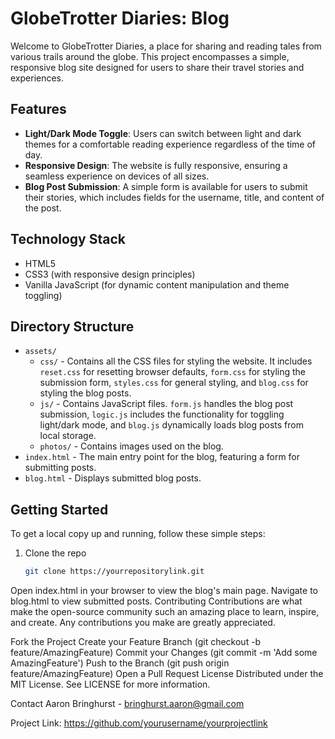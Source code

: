 # GlobeTrotter Diaries: Blog

Welcome to GlobeTrotter Diaries, a place for sharing and reading tales from various trails around the globe. This project encompasses a simple, responsive blog site designed for users to share their travel stories and experiences.

## Features

- **Light/Dark Mode Toggle**: Users can switch between light and dark themes for a comfortable reading experience regardless of the time of day.
- **Responsive Design**: The website is fully responsive, ensuring a seamless experience on devices of all sizes.
- **Blog Post Submission**: A simple form is available for users to submit their stories, which includes fields for the username, title, and content of the post.

## Technology Stack

- HTML5
- CSS3 (with responsive design principles)
- Vanilla JavaScript (for dynamic content manipulation and theme toggling)

## Directory Structure

- `assets/`
  - `css/` - Contains all the CSS files for styling the website. It includes `reset.css` for resetting browser defaults, `form.css` for styling the submission form, `styles.css` for general styling, and `blog.css` for styling the blog posts.
  - `js/` - Contains JavaScript files. `form.js` handles the blog post submission, `logic.js` includes the functionality for toggling light/dark mode, and `blog.js` dynamically loads blog posts from local storage.
  - `photos/` - Contains images used on the blog.
- `index.html` - The main entry point for the blog, featuring a form for submitting posts.
- `blog.html` - Displays submitted blog posts.

## Getting Started

To get a local copy up and running, follow these simple steps:

1. Clone the repo
   ```sh
   git clone https://yourrepositorylink.git
Open index.html in your browser to view the blog's main page.
Navigate to blog.html to view submitted posts.
Contributing
Contributions are what make the open-source community such an amazing place to learn, inspire, and create. Any contributions you make are greatly appreciated.

Fork the Project
Create your Feature Branch (git checkout -b feature/AmazingFeature)
Commit your Changes (git commit -m 'Add some AmazingFeature')
Push to the Branch (git push origin feature/AmazingFeature)
Open a Pull Request
License
Distributed under the MIT License. See LICENSE for more information.

Contact
Aaron Bringhurst - bringhurst.aaron@gmail.com

Project Link: https://github.com/yourusername/yourprojectlink